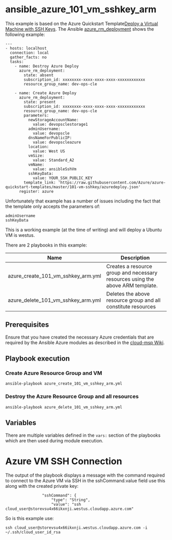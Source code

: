 # ansible_azure_101_vm_sshkey_arm

This example is based on the Azure Quickstart Template[Deploy a Virtual Machine with SSH Keys](https://github.com/Azure/azure-quickstart-templates/tree/master/101-vm-sshkey
).  The Ansible [azure_rm_deployment](http://docs.ansible.com/ansible/latest/azure_rm_deployment_module.html) shows the following example:  

```
---
- hosts: localhost
  connection: local
  gather_facts: no
  tasks:
    - name: Destroy Azure Deploy
      azure_rm_deployment:
        state: absent
        subscription_id: xxxxxxxx-xxxx-xxxx-xxxx-xxxxxxxxxxxx
        resource_group_name: dev-ops-cle

    - name: Create Azure Deploy
      azure_rm_deployment:
        state: present
        subscription_id: xxxxxxxx-xxxx-xxxx-xxxx-xxxxxxxxxxxx
        resource_group_name: dev-ops-cle
        parameters:
          newStorageAccountName:
            value: devopsclestorage1
          adminUsername:
            value: devopscle
          dnsNameForPublicIP:
            value: devopscleazure
          location:
            value: West US
          vmSize:
            value: Standard_A2
          vmName:
            value: ansibleSshVm
          sshKeyData:
            value: YOUR_SSH_PUBLIC_KEY
        template_link: 'https://raw.githubusercontent.com/Azure/azure-quickstart-templates/master/101-vm-sshkey/azuredeploy.json'
      register: azure
```
Unfortunately that example has a number of issues including the fact that the template only accepts the parameters of:  
```
adminUsername
sshKeyData
```
This is a working example (at the time of writing) and will deploy a Ubuntu VM is westus.

There are 2 playbooks in this example:

Name | Description
------------ | -------------
azure_create_101_vm_sshkey_arm.yml | Creates a resource group and necessary resources using the above ARM template.
azure_delete_101_vm_sshkey_arm.yml | Deletes the above resource group and all constitute resources

## Prerequisites

Ensure that you have created the necessary Azure credentials that are required by the Ansible Azure modules as described in the [cloud-msp Wiki](https://github.com/tonyskidmore/cloud-msp/wiki/cloud-msp).  

## Playbook execution

### Create Azure Resource Group and VM
```
ansible-playbook azure_create_101_vm_sshkey_arm.yml
```

### Destroy the Azure Resource Group and all resources
```
ansible-playbook azure_delete_101_vm_sshkey_arm.yml
```

## Variables
There are multiple variables defined in the ```vars:``` section of the playbooks which are then used during module execution.

# Azure VM SSH Connection
The output of the playbook displays a message with the command required to connect to the Azure VM via SSH in the sshCommand.value field use this along with the created private key:  

```
                "sshCommand": {
                    "type": "String",
                    "value": "ssh cloud_user@storevsu4x66ikxnji.westus.cloudapp.azure.com"
```
So is this example use:  
```
ssh cloud_user@storevsu4x66ikxnji.westus.cloudapp.azure.com -i ~/.ssh/cloud_user_id_rsa
```
